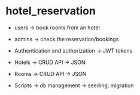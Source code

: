 # hotel_reservation

- users → book rooms from an hotel

- admins → check the reservation/bookings

- Authentication and authorization → JWT tokens

- Hotels → CRUD API → JSON

- Rooms → CRUD API → JSON

- Scripts → db management → seeding, migration
